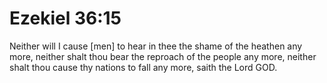 # Ezekiel 36:15

Neither will I cause [men] to hear in thee the shame of the heathen any more, neither shalt thou bear the reproach of the people any more, neither shalt thou cause thy nations to fall any more, saith the Lord GOD.